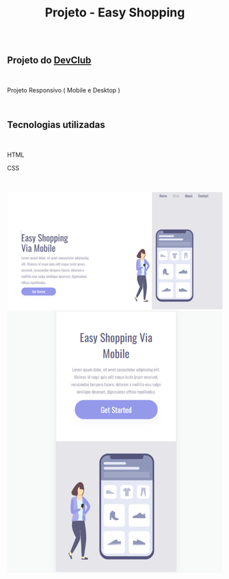 <h1 align="center">Projeto - Easy Shopping </h1>

<br>
<br>

<h2> Projeto do <a href="https://rodolfomori.com.br/devclub">DevClub </a></h2>

<br>

<p> Projeto Responsivo ( Mobile e Desktop ) </p>
  
<br>

<h2> Tecnologias utilizadas </h2>

<br>

<p> HTML </P>

<p> CSS </p>
    
<br>
<br>
<img src="https://github.com/ViniciusdeTulio/Easy-Shopping/blob/master/img/Desktop.png?raw=true">
<img src="https://github.com/ViniciusdeTulio/Easy-Shopping/blob/master/img/mobile.png?raw=true">
